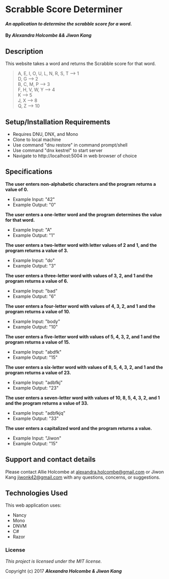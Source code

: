 # Scrabble Score Determiner

#### _An application to determine the scrabble score for a word._

#### By _**Alexandra Holcombe && Jiwon Kang**_

## Description

This website takes a word and returns the Scrabble score for that word.  

> A, E, I, O, U, L, N, R, S, T --> 1  
> D, G --> 2  
> B, C, M, P --> 3  
> F, H, V, W, Y --> 4  
> K --> 5  
> J, X --> 8  
> Q, Z --> 10  

## Setup/Installation Requirements

* Requires DNU, DNX, and Mono
* Clone to local machine
* Use command "dnu restore" in command prompt/shell
* Use command "dnx kestrel" to start server
* Navigate to http://localhost:5004 in web browser of choice

## Specifications

**The user enters non-alphabetic characters and the program returns a value of 0.**
* Example Input: "42"
* Example Output: "0"

**The user enters a one-letter word and the program determines the value for that word.**
* Example Input: "A"
* Example Output: "1"

**The user enters a two-letter word with letter values of 2 and 1, and the program returns a value of 3.**
* Example Input: "do"
* Example Output: "3"

**The user enters a three-letter word with values of 3, 2, and 1 and the program returns a value of 6.**
* Example Input: "bad"
* Example Output: "6"

**The user enters a four-letter word with values of 4, 3, 2, and 1 and the program returns a value of 10.**
* Example Input: "body"
* Example Output: "10"

**The user enters a five-letter word with values of 5, 4, 3, 2, and 1 and the program returns a value of 15.**
* Example Input: "abdfk"
* Example Output: "15"

**The user enters a six-letter word with values of 8, 5, 4, 3, 2, and 1 and the program returns a value of 23.**
* Example Input: "adbfkj"
* Example Output: "23"

**The user enters a seven-letter word with values of 10, 8, 5, 4, 3, 2, and 1 and the program returns a value of 33.**
* Example Input: "adbfkjq"
* Example Output: "33"

**The user enters a capitalized word and the program returns a value.**
* Example Input: "Jiwon"
* Example Output: "15"

## Support and contact details

Please contact Allie Holcombe at alexandra.holcombe@gmail.com or Jiwon Kang jiwonk42@gmail.com with any questions, concerns, or suggestions.

## Technologies Used

This web application uses:
* Nancy
* Mono
* DNVM
* C#
* Razor

### License

*This project is licensed under the MIT license.*

Copyright (c) 2017 **_Alexandra Holcombe & Jiwon Kang_**
